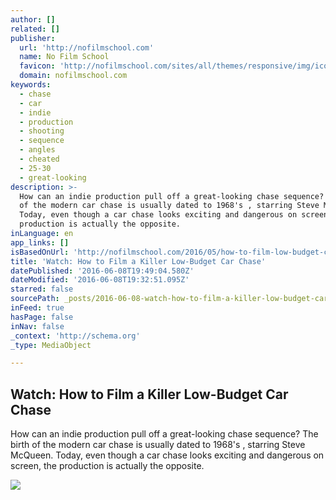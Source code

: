 ```yaml
---
author: []
related: []
publisher:
  url: 'http://nofilmschool.com'
  name: No Film School
  favicon: 'http://nofilmschool.com/sites/all/themes/responsive/img/icons/favicon.ico'
  domain: nofilmschool.com
keywords:
  - chase
  - car
  - indie
  - production
  - shooting
  - sequence
  - angles
  - cheated
  - 25-30
  - great-looking
description: >-
  How can an indie production pull off a great-looking chase sequence? The birth
  of the modern car chase is usually dated to 1968's , starring Steve McQueen.
  Today, even though a car chase looks exciting and dangerous on screen, the
  production is actually the opposite.
inLanguage: en
app_links: []
isBasedOnUrl: 'http://nofilmschool.com/2016/05/how-to-film-low-budget-car-chase'
title: 'Watch: How to Film a Killer Low-Budget Car Chase'
datePublished: '2016-06-08T19:49:04.580Z'
dateModified: '2016-06-08T19:32:51.095Z'
starred: false
sourcePath: _posts/2016-06-08-watch-how-to-film-a-killer-low-budget-car-chase.md
inFeed: true
hasPage: false
inNav: false
_context: 'http://schema.org'
_type: MediaObject

---
```

<article style=""><h1>Watch: How to Film a Killer Low-Budget Car Chase</h1><p>How can an indie production pull off a great-looking chase sequence? The birth of the modern car chase is usually dated to 1968's , starring Steve McQueen. Today, even though a car chase looks exciting and dangerous on screen, the production is actually the opposite.</p><img src="http://nofilmschool.com/sites/default/files/styles/facebook/public/c-x75-2_3485749b_0.jpg?itok=hsFC7oVQ" /></article>